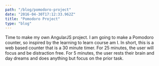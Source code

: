```yaml
---
path: "/blog/pomodoro-project"
date: "2016-04-30T17:12:33.962Z"
title: "Pomodoro Project"
type: "blog"
---
```


Time to make my own AngularJS project. I am going to make a Pomodoro counter, so inspired by the learning to learn course am I. In short, this is a web based counter that is a 30 minute timer. For 25 minutes, the user will focus and be distraction free. For 5 minutes, the user rests their brain and day dreams and does anything but focus on the prior task.
